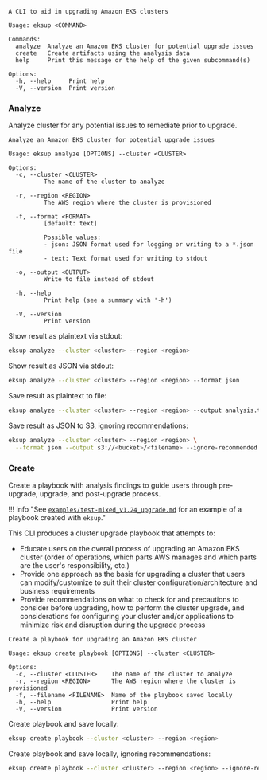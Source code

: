 ```
A CLI to aid in upgrading Amazon EKS clusters

Usage: eksup <COMMAND>

Commands:
  analyze  Analyze an Amazon EKS cluster for potential upgrade issues
  create   Create artifacts using the analysis data
  help     Print this message or the help of the given subcommand(s)

Options:
  -h, --help     Print help
  -V, --version  Print version
```

### Analyze

Analyze cluster for any potential issues to remediate prior to upgrade.

```
Analyze an Amazon EKS cluster for potential upgrade issues

Usage: eksup analyze [OPTIONS] --cluster <CLUSTER>

Options:
  -c, --cluster <CLUSTER>
          The name of the cluster to analyze

  -r, --region <REGION>
          The AWS region where the cluster is provisioned

  -f, --format <FORMAT>
          [default: text]

          Possible values:
          - json: JSON format used for logging or writing to a *.json file
          - text: Text format used for writing to stdout

  -o, --output <OUTPUT>
          Write to file instead of stdout

  -h, --help
          Print help (see a summary with '-h')

  -V, --version
          Print version
```

Show result as plaintext via stdout:

``` sh linenums="1"
eksup analyze --cluster <cluster> --region <region>
```

Show result as JSON via stdout:

```sh linenums="1"
eksup analyze --cluster <cluster> --region <region> --format json
```

Save result as plaintext to file:

```sh linenums="1"
eksup analyze --cluster <cluster> --region <region> --output analysis.txt
```

Save result as JSON to S3, ignoring recommendations:

```sh linenums="1"
eksup analyze --cluster <cluster> --region <region> \
  --format json --output s3://<bucket>/<filename> --ignore-recommended
```

### Create

Create a playbook with analysis findings to guide users through pre-upgrade, upgrade, and post-upgrade process.

!!! info "See [`examples/test-mixed_v1.24_upgrade.md`](https://github.com/clowdhaus/eksup/blob/main/examples/test-mixed_v1.24_upgrade.md) for an example of a playbook created with `eksup`."

This CLI produces a cluster upgrade playbook that attempts to:

- Educate users on the overall process of upgrading an Amazon EKS cluster (order of operations, which parts AWS manages and which parts are the user's responsibility, etc.)
- Provide one approach as the basis for upgrading a cluster that users can modify/customize to suit their cluster configuration/architecture and business requirements
- Provide recommendations on what to check for and precautions to consider before upgrading, how to perform the cluster upgrade, and considerations for configuring your cluster and/or applications to minimize risk and disruption during the upgrade process

```
Create a playbook for upgrading an Amazon EKS cluster

Usage: eksup create playbook [OPTIONS] --cluster <CLUSTER>

Options:
  -c, --cluster <CLUSTER>    The name of the cluster to analyze
  -r, --region <REGION>      The AWS region where the cluster is provisioned
  -f, --filename <FILENAME>  Name of the playbook saved locally
  -h, --help                 Print help
  -V, --version              Print version
```

Create playbook and save locally:

```sh linenums="1"
eksup create playbook --cluster <cluster> --region <region>
```

Create playbook and save locally, ignoring recommendations:

```sh linenums="1"
eksup create playbook --cluster <cluster> --region <region> --ignore-recommended
```
